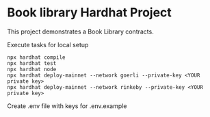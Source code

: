 # Book library Hardhat Project

This project demonstrates a Book Library contracts. 

Execute tasks for local setup

```shell
npx hardhat compile
npx hardhat test
npx hardhat node
npx hardhat deploy-mainnet --network goerli --private-key <YOUR private key>
npx hardhat deploy-mainnet --network rinkeby --private-key <YOUR private key>
```
Create .env file with keys for .env.example